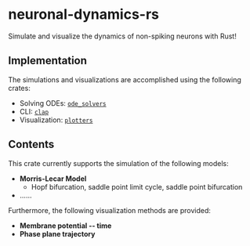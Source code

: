 # neuronal-dynamics-rs

Simulate and visualize the dynamics of non-spiking neurons with Rust!

## Implementation

The simulations and visualizations are accomplished using the following crates:

* Solving ODEs: [`ode_solvers`](https://crates.io/crates/ode_solvers)
* CLI: [`clap`](https://crates.io/crates/clap)
* Visualization: [`plotters`](https://crates.io/crates/plotters)

## Contents

This crate currently supports the simulation of the following models:

* **Morris-Lecar Model**
    * Hopf bifurcation, saddle point limit cycle, saddle point bifurcation
* ......

Furthermore, the following visualization methods are provided:

* **Membrane potential -- time**
* **Phase plane trajectory**
